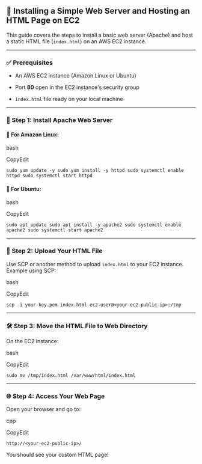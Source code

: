 📘 Installing a Simple Web Server and Hosting an HTML Page on EC2
-----------------------------------------------------------------

This guide covers the steps to install a basic web server (Apache) and host a static HTML file (`index.html`) on an AWS EC2 instance.

* * * * *

### ✅ Prerequisites

-   An AWS EC2 instance (Amazon Linux or Ubuntu)

-   Port **80** open in the EC2 instance's security group

-   `index.html` file ready on your local machine

* * * * *

### 🚀 Step 1: Install Apache Web Server

#### 🔹 For **Amazon Linux**:

bash

CopyEdit

`sudo yum update -y
sudo yum install -y httpd
sudo systemctl enable httpd
sudo systemctl start httpd`

#### 🔹 For **Ubuntu**:

bash

CopyEdit

`sudo apt update
sudo apt install -y apache2
sudo systemctl enable apache2
sudo systemctl start apache2`

* * * * *

### 📂 Step 2: Upload Your HTML File

Use SCP or another method to upload `index.html` to your EC2 instance. Example using SCP:

bash

CopyEdit

`scp -i your-key.pem index.html ec2-user@<your-ec2-public-ip>:/tmp`

* * * * *

### 🛠 Step 3: Move the HTML File to Web Directory

On the EC2 instance:

bash

CopyEdit

`sudo mv /tmp/index.html /var/www/html/index.html`

* * * * *

### 🌐 Step 4: Access Your Web Page

Open your browser and go to:

cpp

CopyEdit

`http://<your-ec2-public-ip>/`

You should see your custom HTML page!

